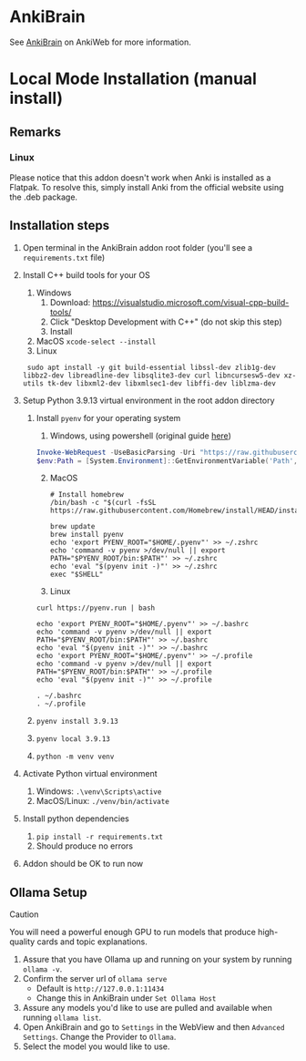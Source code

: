 # AnkiBrain

See [AnkiBrain](https://ankiweb.net/shared/info/1915225457) on AnkiWeb for more information.

# Local Mode Installation (manual install)

## Remarks

### Linux

Please notice that this addon doesn't work when Anki is installed as a Flatpak.
To resolve this, simply install Anki from the official website using the .deb package.

## Installation steps

1. Open terminal in the AnkiBrain addon root folder (you'll see a `requirements.txt` file)
2. Install C++ build tools for your OS

   1. Windows
      1. Download: https://visualstudio.microsoft.com/visual-cpp-build-tools/
      2. Click "Desktop Development with C++" (do not skip this step)
      3. Install
   2. MacOS
      `xcode-select --install`
   3. Linux

   ```
    sudo apt install -y git build-essential libssl-dev zlib1g-dev libbz2-dev libreadline-dev libsqlite3-dev curl libncursesw5-dev xz-utils tk-dev libxml2-dev libxmlsec1-dev libffi-dev liblzma-dev
   ```

3. Setup Python 3.9.13 virtual environment in the root addon directory

   1. Install `pyenv` for your operating system

      1. Windows, using powershell (original
         guide [here](https://github.com/pyenv-win/pyenv-win/blob/master/docs/installation.md#powershell))

      ```powershell
      Invoke-WebRequest -UseBasicParsing -Uri "https://raw.githubusercontent.com/pyenv-win/pyenv-win/master/pyenv-win/install-pyenv-win.ps1" -OutFile "./install-pyenv-win.ps1"; &"./install-pyenv-win.ps1"
      $env:Path = [System.Environment]::GetEnvironmentVariable('Path', 'Machine')
      ```

      2. MacOS

         ```shell
         # Install homebrew
         /bin/bash -c "$(curl -fsSL https://raw.githubusercontent.com/Homebrew/install/HEAD/install.sh)"

         brew update
         brew install pyenv
         echo 'export PYENV_ROOT="$HOME/.pyenv"' >> ~/.zshrc
         echo 'command -v pyenv >/dev/null || export PATH="$PYENV_ROOT/bin:$PATH"' >> ~/.zshrc
         echo 'eval "$(pyenv init -)"' >> ~/.zshrc
         exec "$SHELL"
         ```

      3. Linux

      ```
      curl https://pyenv.run | bash

      echo 'export PYENV_ROOT="$HOME/.pyenv"' >> ~/.bashrc
      echo 'command -v pyenv >/dev/null || export PATH="$PYENV_ROOT/bin:$PATH"' >> ~/.bashrc
      echo 'eval "$(pyenv init -)"' >> ~/.bashrc
      echo 'export PYENV_ROOT="$HOME/.pyenv"' >> ~/.profile
      echo 'command -v pyenv >/dev/null || export PATH="$PYENV_ROOT/bin:$PATH"' >> ~/.profile
      echo 'eval "$(pyenv init -)"' >> ~/.profile

      . ~/.bashrc
      . ~/.profile
      ```

   2. `pyenv install 3.9.13`
   3. `pyenv local 3.9.13`
   4. `python -m venv venv`

4. Activate Python virtual environment
   1. Windows: `.\venv\Scripts\active`
   2. MacOS/Linux: `./venv/bin/activate`
5. Install python dependencies
   1. `pip install -r requirements.txt`
   2. Should produce no errors
6. Addon should be OK to run now

## Ollama Setup

> [!CAUTION]
> You will need a powerful enough GPU to run models that produce high-quality cards and topic explanations.


1. Assure that you have Ollama up and running on your system by running `ollama -v`.
2. Confirm the server url of `ollama serve`
   - Default is `http://127.0.0.1:11434`
   - Change this in AnkiBrain under `Set Ollama Host`
3. Assure any models you'd like to use are pulled and available when running `ollama list`.
4. Open AnkiBrain and go to `Settings` in the WebView and then `Advanced Settings`. Change the Provider to `Ollama`.
5. Select the model you would like to use.